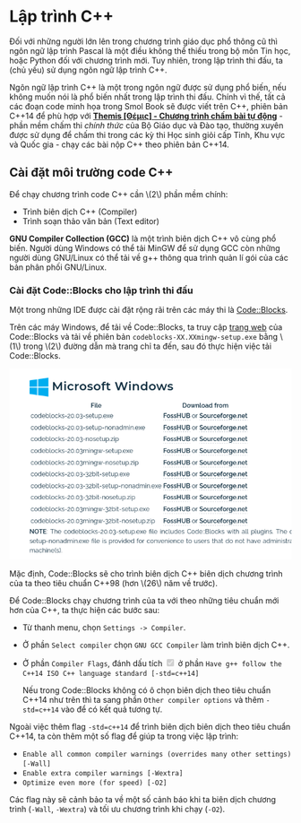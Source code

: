 # Lập trình C++

Đối với những người lớn lên trong chương trình giáo dục phổ thông cũ thì ngôn ngữ lập trình Pascal là một điều không thể thiếu trong bộ môn Tin học, hoặc Python đối với chương trình mới. Tuy nhiên, trong lập trình thi đấu, ta (chủ yếu) sử dụng ngôn ngữ lập trình C++.

Ngôn ngữ lập trình C++ là một trong ngôn ngữ được sử dụng phổ biến, nếu không muốn nói là phổ biến nhất trong lập trình thi đấu. Chính vì thế, tất cả các đoạn code minh họa trong Smol Book sẽ được viết trên C++, phiên bản C++14 để phù hợp với **[Themis [Θέμις] - Chương trình chấm bài tự động](https://dsapblog.wordpress.com/2013/12/24/themis/)** - phần mềm chấm thi *chính thức* của Bộ Giáo dục và Đào tạo, thường xuyên được sử dụng để chấm thi trong các kỳ thi Học sinh giỏi cấp Tỉnh, Khu vực và Quốc gia - chạy các bài nộp C++ theo phiên bản C++14.

## Cài đặt môi trường code C++

Để chạy chương trình code C++ cần \\(2\\) phần mềm chính:

- Trình biên dịch C++ (Compiler)
- Trình soạn thảo văn bản (Text editor)

**GNU Compiler Collection (GCC)** là một trình biên dịch C++ vô cùng phổ biến. Người dùng Windows có thể tải MinGW để sử dụng GCC còn những người dùng GNU/Linux có thể tải về g++ thông qua trình quản lí gói của các bản phân phối GNU/Linux.

### Cài đặt Code::Blocks cho lập trình thi đấu

Một trong những IDE được cài đặt rộng rãi trên các máy thi là [Code::Blocks](https://www.codeblocks.org/).

Trên các máy Windows, để tải về Code::Blocks, ta truy cập [trang web](https://www.codeblocks.org/downloads/binaries/) của Code::Blocks và tải về phiên bản `codeblocks-XX.XXmingw-setup.exe` bằng \\(1\\) trong \\(2\\) đường dẫn mà trang chỉ ta đến, sau đó thực hiện việc tải Code::Blocks.

<center>
<img src="../images/codeblock_download_page.png" alt="Tải về Code::blocks"/>
</center>

Mặc định, Code::Blocks sẽ cho trình biên dịch C++ biên dịch chương trình của ta theo tiêu chuẩn C++98 (hơn \\(26\\) năm về trước). 

Để Code::Blocks chạy chương trình của ta với theo những tiêu chuẩn mới hơn của C++, ta thực hiện các bước sau:

- Từ thanh menu, chọn `Settings -> Compiler`.
- Ở phần `Select compiler` chọn `GNU GCC Compiler` làm trình biên dịch C++.
- Ở phần `Compiler Flags`, đánh dấu tích <input type="checkbox" disabled checked /> ở phần `Have g++ follow the C++14 ISO C++ language standard [-std=c++14]`

	Nếu trong Code::Blocks không có ô chọn biên dịch theo tiêu chuẩn C++14 như trên thì ta sang phần `Other compiler options` và thêm `-std=c++14` vào để có kết quả tương tự.

Ngoài việc thêm flag `-std=c++14` để trình biên dịch biên dịch theo tiêu chuẩn C++14, ta còn thêm một số flag để giúp ta trong việc lập trình:

- `Enable all common compiler warnings (overrides many other settings) [-Wall]`
- `Enable extra compiler warnings [-Wextra]`
- `Optimize even more (for speed) [-O2]`

Các flag này sẽ cảnh bảo ta về một số cảnh báo khi ta biên dịch chương trình (`-Wall`, `-Wextra`) và tối ưu chương trình khi chạy (`-O2`).